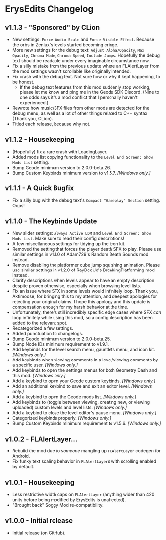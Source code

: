 # ErysEdits Changelog
## v1.1.3 - "Sponsored" by CLion
- New settings: `Force Audio Scale` and `Force Visible Effect`. Because the orbs in Zeniux's levels started becoming cringe.
- More new settings for the debug text: `Adjust Alpha/Opacity`, `Max Opacity`, `Chroma Mode`, `Chroma Speed`, `Include Jumps`. Hopefully the debug text should be readable under every imaginable circumstance now.
- Fix a silly mistake from the previous update where an FLAlertLayer from the mod settings wasn't scrollable like originally intended.
- Fix crash with the debug text. Not sure how or why it kept happening, to be honest.
	- If the debug text features from this mod suddenly stop working, please let me know and ping me in the Geode SDK Discord. (Nine to one odds says it's a mod conflict that I personally haven't experienced.)
- Rewrote how music/SFX files from other mods are detected for the debug menu, as well as a lot of other things related to C++ syntax (Thank you, CLion).
- Titled each release, because why not.
## v1.1.2 - Housekeeping
- (Hopefully) fix a rare crash with LoadingLayer.
- Added mods list copying functionality to the `Level End Screen: Show Mods List` setting.
- Bump Geode minimum version to 2.0.0-beta.26.
- Bump Custom Keybinds minimum version to v1.5.7. *[Windows only.]*
## v1.1.1 - A Quick Bugfix
- Fix a silly bug with the debug text's `Compact "Gameplay" Section` setting. Oops!
## v1.1.0 - The Keybinds Update
- New slider settings: `Always Active LDM` and `Level End Screen: Show Mods List`. Make sure to read their config descriptions!
- A few miscellaneous settings for tidying up the icon kit. 
- Removed the setting that forces the player death SFX to play. Please use similar settings in v1.1.0 of Adam729's Random Death Sounds mod instead.
- Remove disabling the platformer cube jump squishing animation. Please use similar settings in v1.2.0 of RayDeeUx's BreakingPlatforming mod instead.
- Clarify descriptions when levels appear to have an empty description despite proven otherwise, especially when browsing level lists.
- Fix an issue where SFX in some levels would infinitely loop. Thank you, Aktimoose, for bringing this to my attention, and deepest apologies for rejecting your original claims. I hope this apology and this update is compensation enough for my harsh behavior at the time.
- Unfortunately, there's still incredibly specific edge cases where SFX *can* loop infinitely while using this mod, so a config description has been added to the relevant spot.
- Recategorized a few settings.
- Added punctuation to changelogs.
- Bump Geode minimum version to 2.0.0-beta.25.
- Bump Node IDs minimum requirement to v1.9.1.
- Add keybinds for the level search menu, gauntlets menu, and icon kit. *[Windows only.]*
- Add keybinds when viewing comments in a level/viewing comments by a specific user. *[Windows only.]*
- Add keybinds to open the settings menus for both Geometry Dash and this mod. *[Windows only.]*
- Add a keybind to open your Geode custom keybinds. *[Windows only.]*
- Add an additional keybind to save and exit an editor level. *[Windows only.]*
- Add a keybind to open the Geode mods list. *[Windows only.]*
- Add keybinds to (toggle between viewing, creating new, or viewing uploaded) custom levels and level lists. *[Windows only.]*
- Add a keybind to close the level editor's pause menu. *[Windows only.]*
- Categorized keybinds properly. *[Windows only.]*
- Bump Custom Keybinds minimum requirement to v1.5.6. *[Windows only.]*
## v1.0.2 - FLAlertLayer...
- Rebuild the mod due to *someone* mangling up `FLAlertLayer` codegen for Android.
- Fix funky text scaling behavior in `FLAlertLayer`s with scrolling enabled by default.
## v1.0.1 - Housekeeping
- Less restrictive width caps on `FLAlertLayer` (anything wider than 420 units before being modified by ErysEdits is unaffected).
- "Brought back" Soggy Mod re-compatibility.
## v1.0.0 - Initial release
- Initial release (on GitHub).